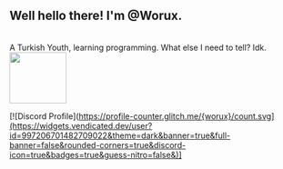 <h2>Well hello there! I'm @Worux.</h2> <br>
A Turkish Youth, learning programming. What else I need to tell? Idk.

<br>

<img src="https://media.tenor.com/mcFk6VXXMHUAAAAi/deltarune-deltarune-chapter2.gif" width="100px" height="90px">
<br>

[![Discord Profile](https://profile-counter.glitch.me/{worux}/count.svg](https://widgets.vendicated.dev/user?id=997206701482709022&theme=dark&banner=true&full-banner=false&rounded-corners=true&discord-icon=true&badges=true&guess-nitro=false&)]
